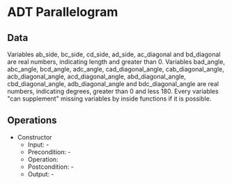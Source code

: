 # ADT Parallelogram
## Data
Variables ab_side, bc_side, cd_side, ad_side, ac_diagonal and bd_diagonal are real numbers, indicating length and greater than 0. Variables bad_angle, abc_angle, bcd_angle, adc_angle, cad_diagonal_angle, cab_diagonal_angle, acb_diagonal_angle, acd_diagonal_angle, abd_diagonal_angle, cbd_diagonal_angle, adb_diagonal_angle and bdc_diagonal_angle are real numbers, indicating degrees, greater than 0 and less 180. Every variables "can supplement" missing variables by inside functions if it is possible.
## Operations
* Constructor
  * Input: -
  * Precondition: -
  * Operation:
  * Postcondition: -
  * Output: -
